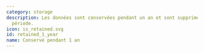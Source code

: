 ```yaml
---
category: storage
description: Les données sont conservées pendant un an et sont supprimées aprés cette
  période.
icon: is_retained.svg
id: retained_1_year
name: Conservé pendant 1 an
---
```

